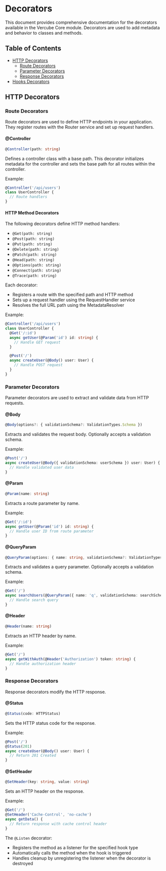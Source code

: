 # Decorators

This document provides comprehensive documentation for the decorators available in the Vercube Core module. Decorators are used to add metadata and behavior to classes and methods.

## Table of Contents

- [HTTP Decorators](#http-decorators)
  - [Route Decorators](#route-decorators)
  - [Parameter Decorators](#parameter-decorators)
  - [Response Decorators](#response-decorators)
- [Hooks Decorators](#hooks-decorators)

## HTTP Decorators

### Route Decorators

Route decorators are used to define HTTP endpoints in your application. They register routes with the Router service and set up request handlers.

#### @Controller

```typescript
@Controller(path: string)
```

Defines a controller class with a base path. This decorator initializes metadata for the controller and sets the base path for all routes within the controller.

Example:
```typescript
@Controller('/api/users')
class UserController {
  // Route handlers
}
```

#### HTTP Method Decorators

The following decorators define HTTP method handlers:

- `@Get(path: string)`
- `@Post(path: string)`
- `@Put(path: string)`
- `@Delete(path: string)`
- `@Patch(path: string)`
- `@Head(path: string)`
- `@Options(path: string)`
- `@Connect(path: string)`
- `@Trace(path: string)`

Each decorator:
- Registers a route with the specified path and HTTP method
- Sets up a request handler using the RequestHandler service
- Resolves the full URL path using the MetadataResolver

Example:
```typescript
@Controller('/api/users')
class UserController {
  @Get('/:id')
  async getUser(@Param('id') id: string) {
    // Handle GET request
  }

  @Post('/')
  async createUser(@Body() user: User) {
    // Handle POST request
  }
}
```

### Parameter Decorators

Parameter decorators are used to extract and validate data from HTTP requests.

#### @Body

```typescript
@Body(options?: { validationSchema?: ValidationTypes.Schema })
```

Extracts and validates the request body. Optionally accepts a validation schema.

Example:
```typescript
@Post('/')
async createUser(@Body({ validationSchema: userSchema }) user: User) {
  // Handle validated user data
}
```

#### @Param

```typescript
@Param(name: string)
```

Extracts a route parameter by name.

Example:
```typescript
@Get('/:id')
async getUser(@Param('id') id: string) {
  // Handle user ID from route parameter
}
```

#### @QueryParam

```typescript
@QueryParam(options: { name: string, validationSchema?: ValidationTypes.Schema })
```

Extracts and validates a query parameter. Optionally accepts a validation schema.

Example:
```typescript
@Get('/')
async searchUsers(@QueryParam({ name: 'q', validationSchema: searchSchema }) query: string) {
  // Handle search query
}
```

#### @Header

```typescript
@Header(name: string)
```

Extracts an HTTP header by name.

Example:
```typescript
@Get('/')
async getWithAuth(@Header('Authorization') token: string) {
  // Handle authorization header
}
```

### Response Decorators

Response decorators modify the HTTP response.

#### @Status

```typescript
@Status(code: HTTPStatus)
```

Sets the HTTP status code for the response.

Example:
```typescript
@Post('/')
@Status(201)
async createUser(@Body() user: User) {
  // Return 201 Created
}
```

#### @SetHeader

```typescript
@SetHeader(key: string, value: string)
```

Sets an HTTP header on the response.

Example:
```typescript
@Get('/')
@SetHeader('Cache-Control', 'no-cache')
async getData() {
  // Return response with cache control header
}
```

The `@Listen` decorator:
- Registers the method as a listener for the specified hook type
- Automatically calls the method when the hook is triggered
- Handles cleanup by unregistering the listener when the decorator is destroyed